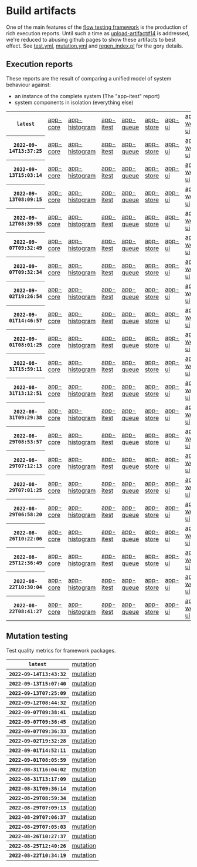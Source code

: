 # Build artifacts

One of the main features of the [flow testing framework](https://github.com/Mastercard/flow) is the production of rich execution reports.
Until such a time as [upload-artifact#14](https://github.com/actions/upload-artifact/issues/14) is addressed, we're reduced to abusing github pages to show these artifacts to best effect.
See [test.yml](https://github.com/Mastercard/flow/blob/main/.github/workflows/test.yml), [mutation.yml](https://github.com/Mastercard/flow/blob/main/.github/workflows/mutation.yml) and [regen_index.pl](https://github.com/Mastercard/flow/blob/pages/regen_index.pl) for the gory details.

## Execution reports

These reports are the result of comparing a unified model of system behaviour against:
 * an instance of the complete system (The "app-itest" report)
 * system components in isolation (everything else)

<!-- start:execution -->
<table>
	<tbody>
		<tr> <th><code>latest</code></th>
			<td><a href="execution/latest/flow_execution_reports/example/app-core/target/mctf/latest/index.html">app-core</a></td>
			<td><a href="execution/latest/flow_execution_reports/example/app-histogram/target/mctf/latest/index.html">app-histogram</a></td>
			<td><a href="execution/latest/flow_execution_reports/example/app-itest/target/mctf/latest/index.html">app-itest</a></td>
			<td><a href="execution/latest/flow_execution_reports/example/app-queue/target/mctf/latest/index.html">app-queue</a></td>
			<td><a href="execution/latest/flow_execution_reports/example/app-store/target/mctf/latest/index.html">app-store</a></td>
			<td><a href="execution/latest/flow_execution_reports/example/app-ui/target/mctf/latest/index.html">app-ui</a></td>
			<td><a href="execution/latest/flow_execution_reports/example/app-web-ui/target/mctf/latest/index.html">app-web-ui</a></td>
		</tr>
		<tr> <th><code>2022-09-14T13:37:25</code></th>
			<td><a href="execution/1663162645/flow_execution_reports/example/app-core/target/mctf/latest/index.html">app-core</a></td>
			<td><a href="execution/1663162645/flow_execution_reports/example/app-histogram/target/mctf/latest/index.html">app-histogram</a></td>
			<td><a href="execution/1663162645/flow_execution_reports/example/app-itest/target/mctf/latest/index.html">app-itest</a></td>
			<td><a href="execution/1663162645/flow_execution_reports/example/app-queue/target/mctf/latest/index.html">app-queue</a></td>
			<td><a href="execution/1663162645/flow_execution_reports/example/app-store/target/mctf/latest/index.html">app-store</a></td>
			<td><a href="execution/1663162645/flow_execution_reports/example/app-ui/target/mctf/latest/index.html">app-ui</a></td>
			<td><a href="execution/1663162645/flow_execution_reports/example/app-web-ui/target/mctf/latest/index.html">app-web-ui</a></td>
		</tr>
		<tr> <th><code>2022-09-13T15:03:14</code></th>
			<td><a href="execution/1663081394/flow_execution_reports/example/app-core/target/mctf/latest/index.html">app-core</a></td>
			<td><a href="execution/1663081394/flow_execution_reports/example/app-histogram/target/mctf/latest/index.html">app-histogram</a></td>
			<td><a href="execution/1663081394/flow_execution_reports/example/app-itest/target/mctf/latest/index.html">app-itest</a></td>
			<td><a href="execution/1663081394/flow_execution_reports/example/app-queue/target/mctf/latest/index.html">app-queue</a></td>
			<td><a href="execution/1663081394/flow_execution_reports/example/app-store/target/mctf/latest/index.html">app-store</a></td>
			<td><a href="execution/1663081394/flow_execution_reports/example/app-ui/target/mctf/latest/index.html">app-ui</a></td>
			<td><a href="execution/1663081394/flow_execution_reports/example/app-web-ui/target/mctf/latest/index.html">app-web-ui</a></td>
		</tr>
		<tr> <th><code>2022-09-13T08:09:15</code></th>
			<td><a href="execution/1663056555/flow_execution_reports/example/app-core/target/mctf/latest/index.html">app-core</a></td>
			<td><a href="execution/1663056555/flow_execution_reports/example/app-histogram/target/mctf/latest/index.html">app-histogram</a></td>
			<td><a href="execution/1663056555/flow_execution_reports/example/app-itest/target/mctf/latest/index.html">app-itest</a></td>
			<td><a href="execution/1663056555/flow_execution_reports/example/app-queue/target/mctf/latest/index.html">app-queue</a></td>
			<td><a href="execution/1663056555/flow_execution_reports/example/app-store/target/mctf/latest/index.html">app-store</a></td>
			<td><a href="execution/1663056555/flow_execution_reports/example/app-ui/target/mctf/latest/index.html">app-ui</a></td>
			<td><a href="execution/1663056555/flow_execution_reports/example/app-web-ui/target/mctf/latest/index.html">app-web-ui</a></td>
		</tr>
		<tr> <th><code>2022-09-12T08:39:55</code></th>
			<td><a href="execution/1662971995/flow_execution_reports/example/app-core/target/mctf/latest/index.html">app-core</a></td>
			<td><a href="execution/1662971995/flow_execution_reports/example/app-histogram/target/mctf/latest/index.html">app-histogram</a></td>
			<td><a href="execution/1662971995/flow_execution_reports/example/app-itest/target/mctf/latest/index.html">app-itest</a></td>
			<td><a href="execution/1662971995/flow_execution_reports/example/app-queue/target/mctf/latest/index.html">app-queue</a></td>
			<td><a href="execution/1662971995/flow_execution_reports/example/app-store/target/mctf/latest/index.html">app-store</a></td>
			<td><a href="execution/1662971995/flow_execution_reports/example/app-ui/target/mctf/latest/index.html">app-ui</a></td>
			<td><a href="execution/1662971995/flow_execution_reports/example/app-web-ui/target/mctf/latest/index.html">app-web-ui</a></td>
		</tr>
		<tr> <th><code>2022-09-07T09:32:49</code></th>
			<td><a href="execution/1662543169/flow_execution_reports/example/app-core/target/mctf/latest/index.html">app-core</a></td>
			<td><a href="execution/1662543169/flow_execution_reports/example/app-histogram/target/mctf/latest/index.html">app-histogram</a></td>
			<td><a href="execution/1662543169/flow_execution_reports/example/app-itest/target/mctf/latest/index.html">app-itest</a></td>
			<td><a href="execution/1662543169/flow_execution_reports/example/app-queue/target/mctf/latest/index.html">app-queue</a></td>
			<td><a href="execution/1662543169/flow_execution_reports/example/app-store/target/mctf/latest/index.html">app-store</a></td>
			<td><a href="execution/1662543169/flow_execution_reports/example/app-ui/target/mctf/latest/index.html">app-ui</a></td>
			<td><a href="execution/1662543169/flow_execution_reports/example/app-web-ui/target/mctf/latest/index.html">app-web-ui</a></td>
		</tr>
		<tr> <th><code>2022-09-07T09:32:34</code></th>
			<td><a href="execution/1662543154/flow_execution_reports/example/app-core/target/mctf/latest/index.html">app-core</a></td>
			<td><a href="execution/1662543154/flow_execution_reports/example/app-histogram/target/mctf/latest/index.html">app-histogram</a></td>
			<td><a href="execution/1662543154/flow_execution_reports/example/app-itest/target/mctf/latest/index.html">app-itest</a></td>
			<td><a href="execution/1662543154/flow_execution_reports/example/app-queue/target/mctf/latest/index.html">app-queue</a></td>
			<td><a href="execution/1662543154/flow_execution_reports/example/app-store/target/mctf/latest/index.html">app-store</a></td>
			<td><a href="execution/1662543154/flow_execution_reports/example/app-ui/target/mctf/latest/index.html">app-ui</a></td>
			<td><a href="execution/1662543154/flow_execution_reports/example/app-web-ui/target/mctf/latest/index.html">app-web-ui</a></td>
		</tr>
		<tr> <th><code>2022-09-02T19:26:54</code></th>
			<td><a href="execution/1662146814/flow_execution_reports/example/app-core/target/mctf/latest/index.html">app-core</a></td>
			<td><a href="execution/1662146814/flow_execution_reports/example/app-histogram/target/mctf/latest/index.html">app-histogram</a></td>
			<td><a href="execution/1662146814/flow_execution_reports/example/app-itest/target/mctf/latest/index.html">app-itest</a></td>
			<td><a href="execution/1662146814/flow_execution_reports/example/app-queue/target/mctf/latest/index.html">app-queue</a></td>
			<td><a href="execution/1662146814/flow_execution_reports/example/app-store/target/mctf/latest/index.html">app-store</a></td>
			<td><a href="execution/1662146814/flow_execution_reports/example/app-ui/target/mctf/latest/index.html">app-ui</a></td>
			<td><a href="execution/1662146814/flow_execution_reports/example/app-web-ui/target/mctf/latest/index.html">app-web-ui</a></td>
		</tr>
		<tr> <th><code>2022-09-01T14:46:57</code></th>
			<td><a href="execution/1662043617/flow_execution_reports/example/app-core/target/mctf/latest/index.html">app-core</a></td>
			<td><a href="execution/1662043617/flow_execution_reports/example/app-histogram/target/mctf/latest/index.html">app-histogram</a></td>
			<td><a href="execution/1662043617/flow_execution_reports/example/app-itest/target/mctf/latest/index.html">app-itest</a></td>
			<td><a href="execution/1662043617/flow_execution_reports/example/app-queue/target/mctf/latest/index.html">app-queue</a></td>
			<td><a href="execution/1662043617/flow_execution_reports/example/app-store/target/mctf/latest/index.html">app-store</a></td>
			<td><a href="execution/1662043617/flow_execution_reports/example/app-ui/target/mctf/latest/index.html">app-ui</a></td>
			<td><a href="execution/1662043617/flow_execution_reports/example/app-web-ui/target/mctf/latest/index.html">app-web-ui</a></td>
		</tr>
		<tr> <th><code>2022-09-01T08:01:25</code></th>
			<td><a href="execution/1662019285/flow_execution_reports/example/app-core/target/mctf/latest/index.html">app-core</a></td>
			<td><a href="execution/1662019285/flow_execution_reports/example/app-histogram/target/mctf/latest/index.html">app-histogram</a></td>
			<td><a href="execution/1662019285/flow_execution_reports/example/app-itest/target/mctf/latest/index.html">app-itest</a></td>
			<td><a href="execution/1662019285/flow_execution_reports/example/app-queue/target/mctf/latest/index.html">app-queue</a></td>
			<td><a href="execution/1662019285/flow_execution_reports/example/app-store/target/mctf/latest/index.html">app-store</a></td>
			<td><a href="execution/1662019285/flow_execution_reports/example/app-ui/target/mctf/latest/index.html">app-ui</a></td>
			<td><a href="execution/1662019285/flow_execution_reports/example/app-web-ui/target/mctf/latest/index.html">app-web-ui</a></td>
		</tr>
		<tr> <th><code>2022-08-31T15:59:11</code></th>
			<td><a href="execution/1661961551/flow_execution_reports/example/app-core/target/mctf/latest/index.html">app-core</a></td>
			<td><a href="execution/1661961551/flow_execution_reports/example/app-histogram/target/mctf/latest/index.html">app-histogram</a></td>
			<td><a href="execution/1661961551/flow_execution_reports/example/app-itest/target/mctf/latest/index.html">app-itest</a></td>
			<td><a href="execution/1661961551/flow_execution_reports/example/app-queue/target/mctf/latest/index.html">app-queue</a></td>
			<td><a href="execution/1661961551/flow_execution_reports/example/app-store/target/mctf/latest/index.html">app-store</a></td>
			<td><a href="execution/1661961551/flow_execution_reports/example/app-ui/target/mctf/latest/index.html">app-ui</a></td>
			<td><a href="execution/1661961551/flow_execution_reports/example/app-web-ui/target/mctf/latest/index.html">app-web-ui</a></td>
		</tr>
		<tr> <th><code>2022-08-31T13:12:51</code></th>
			<td><a href="execution/1661951571/flow_execution_reports/example/app-core/target/mctf/latest/index.html">app-core</a></td>
			<td><a href="execution/1661951571/flow_execution_reports/example/app-histogram/target/mctf/latest/index.html">app-histogram</a></td>
			<td><a href="execution/1661951571/flow_execution_reports/example/app-itest/target/mctf/latest/index.html">app-itest</a></td>
			<td><a href="execution/1661951571/flow_execution_reports/example/app-queue/target/mctf/latest/index.html">app-queue</a></td>
			<td><a href="execution/1661951571/flow_execution_reports/example/app-store/target/mctf/latest/index.html">app-store</a></td>
			<td><a href="execution/1661951571/flow_execution_reports/example/app-ui/target/mctf/latest/index.html">app-ui</a></td>
			<td><a href="execution/1661951571/flow_execution_reports/example/app-web-ui/target/mctf/latest/index.html">app-web-ui</a></td>
		</tr>
		<tr> <th><code>2022-08-31T09:29:38</code></th>
			<td><a href="execution/1661938178/flow_execution_reports/example/app-core/target/mctf/latest/index.html">app-core</a></td>
			<td><a href="execution/1661938178/flow_execution_reports/example/app-histogram/target/mctf/latest/index.html">app-histogram</a></td>
			<td><a href="execution/1661938178/flow_execution_reports/example/app-itest/target/mctf/latest/index.html">app-itest</a></td>
			<td><a href="execution/1661938178/flow_execution_reports/example/app-queue/target/mctf/latest/index.html">app-queue</a></td>
			<td><a href="execution/1661938178/flow_execution_reports/example/app-store/target/mctf/latest/index.html">app-store</a></td>
			<td><a href="execution/1661938178/flow_execution_reports/example/app-ui/target/mctf/latest/index.html">app-ui</a></td>
			<td><a href="execution/1661938178/flow_execution_reports/example/app-web-ui/target/mctf/latest/index.html">app-web-ui</a></td>
		</tr>
		<tr> <th><code>2022-08-29T08:53:57</code></th>
			<td><a href="execution/1661763237/flow_execution_reports/example/app-core/target/mctf/latest/index.html">app-core</a></td>
			<td><a href="execution/1661763237/flow_execution_reports/example/app-histogram/target/mctf/latest/index.html">app-histogram</a></td>
			<td><a href="execution/1661763237/flow_execution_reports/example/app-itest/target/mctf/latest/index.html">app-itest</a></td>
			<td><a href="execution/1661763237/flow_execution_reports/example/app-queue/target/mctf/latest/index.html">app-queue</a></td>
			<td><a href="execution/1661763237/flow_execution_reports/example/app-store/target/mctf/latest/index.html">app-store</a></td>
			<td><a href="execution/1661763237/flow_execution_reports/example/app-ui/target/mctf/latest/index.html">app-ui</a></td>
			<td><a href="execution/1661763237/flow_execution_reports/example/app-web-ui/target/mctf/latest/index.html">app-web-ui</a></td>
		</tr>
		<tr> <th><code>2022-08-29T07:12:13</code></th>
			<td><a href="execution/1661757133/flow_execution_reports/example/app-core/target/mctf/latest/index.html">app-core</a></td>
			<td><a href="execution/1661757133/flow_execution_reports/example/app-histogram/target/mctf/latest/index.html">app-histogram</a></td>
			<td><a href="execution/1661757133/flow_execution_reports/example/app-itest/target/mctf/latest/index.html">app-itest</a></td>
			<td><a href="execution/1661757133/flow_execution_reports/example/app-queue/target/mctf/latest/index.html">app-queue</a></td>
			<td><a href="execution/1661757133/flow_execution_reports/example/app-store/target/mctf/latest/index.html">app-store</a></td>
			<td><a href="execution/1661757133/flow_execution_reports/example/app-ui/target/mctf/latest/index.html">app-ui</a></td>
			<td><a href="execution/1661757133/flow_execution_reports/example/app-web-ui/target/mctf/latest/index.html">app-web-ui</a></td>
		</tr>
		<tr> <th><code>2022-08-29T07:01:25</code></th>
			<td><a href="execution/1661756485/flow_execution_reports/example/app-core/target/mctf/latest/index.html">app-core</a></td>
			<td><a href="execution/1661756485/flow_execution_reports/example/app-histogram/target/mctf/latest/index.html">app-histogram</a></td>
			<td><a href="execution/1661756485/flow_execution_reports/example/app-itest/target/mctf/latest/index.html">app-itest</a></td>
			<td><a href="execution/1661756485/flow_execution_reports/example/app-queue/target/mctf/latest/index.html">app-queue</a></td>
			<td><a href="execution/1661756485/flow_execution_reports/example/app-store/target/mctf/latest/index.html">app-store</a></td>
			<td><a href="execution/1661756485/flow_execution_reports/example/app-ui/target/mctf/latest/index.html">app-ui</a></td>
			<td><a href="execution/1661756485/flow_execution_reports/example/app-web-ui/target/mctf/latest/index.html">app-web-ui</a></td>
		</tr>
		<tr> <th><code>2022-08-29T06:58:20</code></th>
			<td><a href="execution/1661756300/flow_execution_reports/example/app-core/target/mctf/latest/index.html">app-core</a></td>
			<td><a href="execution/1661756300/flow_execution_reports/example/app-histogram/target/mctf/latest/index.html">app-histogram</a></td>
			<td><a href="execution/1661756300/flow_execution_reports/example/app-itest/target/mctf/latest/index.html">app-itest</a></td>
			<td><a href="execution/1661756300/flow_execution_reports/example/app-queue/target/mctf/latest/index.html">app-queue</a></td>
			<td><a href="execution/1661756300/flow_execution_reports/example/app-store/target/mctf/latest/index.html">app-store</a></td>
			<td><a href="execution/1661756300/flow_execution_reports/example/app-ui/target/mctf/latest/index.html">app-ui</a></td>
			<td><a href="execution/1661756300/flow_execution_reports/example/app-web-ui/target/mctf/latest/index.html">app-web-ui</a></td>
		</tr>
		<tr> <th><code>2022-08-26T10:22:06</code></th>
			<td><a href="execution/1661509326/flow_execution_reports/example/app-core/target/mctf/latest/index.html">app-core</a></td>
			<td><a href="execution/1661509326/flow_execution_reports/example/app-histogram/target/mctf/latest/index.html">app-histogram</a></td>
			<td><a href="execution/1661509326/flow_execution_reports/example/app-itest/target/mctf/latest/index.html">app-itest</a></td>
			<td><a href="execution/1661509326/flow_execution_reports/example/app-queue/target/mctf/latest/index.html">app-queue</a></td>
			<td><a href="execution/1661509326/flow_execution_reports/example/app-store/target/mctf/latest/index.html">app-store</a></td>
			<td><a href="execution/1661509326/flow_execution_reports/example/app-ui/target/mctf/latest/index.html">app-ui</a></td>
			<td><a href="execution/1661509326/flow_execution_reports/example/app-web-ui/target/mctf/latest/index.html">app-web-ui</a></td>
		</tr>
		<tr> <th><code>2022-08-25T12:36:49</code></th>
			<td><a href="execution/1661431009/flow_execution_reports/example/app-core/target/mctf/latest/index.html">app-core</a></td>
			<td><a href="execution/1661431009/flow_execution_reports/example/app-histogram/target/mctf/latest/index.html">app-histogram</a></td>
			<td><a href="execution/1661431009/flow_execution_reports/example/app-itest/target/mctf/latest/index.html">app-itest</a></td>
			<td><a href="execution/1661431009/flow_execution_reports/example/app-queue/target/mctf/latest/index.html">app-queue</a></td>
			<td><a href="execution/1661431009/flow_execution_reports/example/app-store/target/mctf/latest/index.html">app-store</a></td>
			<td><a href="execution/1661431009/flow_execution_reports/example/app-ui/target/mctf/latest/index.html">app-ui</a></td>
			<td><a href="execution/1661431009/flow_execution_reports/example/app-web-ui/target/mctf/latest/index.html">app-web-ui</a></td>
		</tr>
		<tr> <th><code>2022-08-22T10:30:04</code></th>
			<td><a href="execution/1661164204/flow_execution_reports/example/app-core/target/mctf/latest/index.html">app-core</a></td>
			<td><a href="execution/1661164204/flow_execution_reports/example/app-histogram/target/mctf/latest/index.html">app-histogram</a></td>
			<td><a href="execution/1661164204/flow_execution_reports/example/app-itest/target/mctf/latest/index.html">app-itest</a></td>
			<td><a href="execution/1661164204/flow_execution_reports/example/app-queue/target/mctf/latest/index.html">app-queue</a></td>
			<td><a href="execution/1661164204/flow_execution_reports/example/app-store/target/mctf/latest/index.html">app-store</a></td>
			<td><a href="execution/1661164204/flow_execution_reports/example/app-ui/target/mctf/latest/index.html">app-ui</a></td>
			<td><a href="execution/1661164204/flow_execution_reports/example/app-web-ui/target/mctf/latest/index.html">app-web-ui</a></td>
		</tr>
		<tr> <th><code>2022-08-22T08:41:27</code></th>
			<td><a href="execution/1661157687/flow_execution_reports/example/app-core/target/mctf/latest/index.html">app-core</a></td>
			<td><a href="execution/1661157687/flow_execution_reports/example/app-histogram/target/mctf/latest/index.html">app-histogram</a></td>
			<td><a href="execution/1661157687/flow_execution_reports/example/app-itest/target/mctf/latest/index.html">app-itest</a></td>
			<td><a href="execution/1661157687/flow_execution_reports/example/app-queue/target/mctf/latest/index.html">app-queue</a></td>
			<td><a href="execution/1661157687/flow_execution_reports/example/app-store/target/mctf/latest/index.html">app-store</a></td>
			<td><a href="execution/1661157687/flow_execution_reports/example/app-ui/target/mctf/latest/index.html">app-ui</a></td>
			<td><a href="execution/1661157687/flow_execution_reports/example/app-web-ui/target/mctf/latest/index.html">app-web-ui</a></td>
		</tr>
	</tbody>
</table>
<!-- end:execution -->

## Mutation testing

Test quality metrics for framework packages.

<!-- start:mutation -->
<table>
	<tbody>
		<tr> <th><code>latest</code></th>
			<td><a href="mutation/latest/mutation_report/index.html">mutation</a></td>
		</tr>
		<tr> <th><code>2022-09-14T13:43:32</code></th>
			<td><a href="mutation/1663163012/mutation_report/index.html">mutation</a></td>
		</tr>
		<tr> <th><code>2022-09-13T15:07:40</code></th>
			<td><a href="mutation/1663081660/mutation_report/index.html">mutation</a></td>
		</tr>
		<tr> <th><code>2022-09-13T07:25:09</code></th>
			<td><a href="mutation/1663053909/mutation_report/index.html">mutation</a></td>
		</tr>
		<tr> <th><code>2022-09-12T08:44:32</code></th>
			<td><a href="mutation/1662972272/mutation_report/index.html">mutation</a></td>
		</tr>
		<tr> <th><code>2022-09-07T09:38:41</code></th>
			<td><a href="mutation/1662543521/mutation_report/index.html">mutation</a></td>
		</tr>
		<tr> <th><code>2022-09-07T09:36:45</code></th>
			<td><a href="mutation/1662543405/mutation_report/index.html">mutation</a></td>
		</tr>
		<tr> <th><code>2022-09-07T09:36:33</code></th>
			<td><a href="mutation/1662543393/mutation_report/index.html">mutation</a></td>
		</tr>
		<tr> <th><code>2022-09-02T19:32:28</code></th>
			<td><a href="mutation/1662147148/mutation_report/index.html">mutation</a></td>
		</tr>
		<tr> <th><code>2022-09-01T14:52:11</code></th>
			<td><a href="mutation/1662043931/mutation_report/index.html">mutation</a></td>
		</tr>
		<tr> <th><code>2022-09-01T08:05:59</code></th>
			<td><a href="mutation/1662019559/mutation_report/index.html">mutation</a></td>
		</tr>
		<tr> <th><code>2022-08-31T16:04:02</code></th>
			<td><a href="mutation/1661961842/mutation_report/index.html">mutation</a></td>
		</tr>
		<tr> <th><code>2022-08-31T13:17:09</code></th>
			<td><a href="mutation/1661951829/mutation_report/index.html">mutation</a></td>
		</tr>
		<tr> <th><code>2022-08-31T09:36:14</code></th>
			<td><a href="mutation/1661938574/mutation_report/index.html">mutation</a></td>
		</tr>
		<tr> <th><code>2022-08-29T08:59:34</code></th>
			<td><a href="mutation/1661763574/mutation_report/index.html">mutation</a></td>
		</tr>
		<tr> <th><code>2022-08-29T07:09:13</code></th>
			<td><a href="mutation/1661756953/mutation_report/index.html">mutation</a></td>
		</tr>
		<tr> <th><code>2022-08-29T07:06:37</code></th>
			<td><a href="mutation/1661756797/mutation_report/index.html">mutation</a></td>
		</tr>
		<tr> <th><code>2022-08-29T07:05:03</code></th>
			<td><a href="mutation/1661756703/mutation_report/index.html">mutation</a></td>
		</tr>
		<tr> <th><code>2022-08-26T10:27:37</code></th>
			<td><a href="mutation/1661509657/mutation_report/index.html">mutation</a></td>
		</tr>
		<tr> <th><code>2022-08-25T12:40:26</code></th>
			<td><a href="mutation/1661431226/mutation_report/index.html">mutation</a></td>
		</tr>
		<tr> <th><code>2022-08-22T10:34:19</code></th>
			<td><a href="mutation/1661164459/mutation_report/index.html">mutation</a></td>
		</tr>
	</tbody>
</table>
<!-- end:mutation -->
